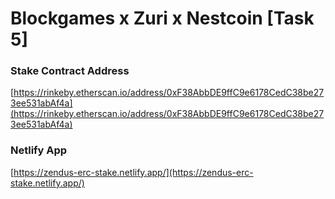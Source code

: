 # Blockgames x Zuri x Nestcoin [Task 5]

### Stake Contract Address

[https://rinkeby.etherscan.io/address/0xF38AbbDE9ffC9e6178CedC38be273ee531abAf4a](https://rinkeby.etherscan.io/address/0xF38AbbDE9ffC9e6178CedC38be273ee531abAf4a)

### Netlify App

[https://zendus-erc-stake.netlify.app/](https://zendus-erc-stake.netlify.app/)
